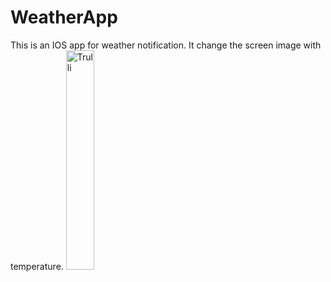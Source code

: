 # WeatherApp
This is an IOS app for weather notification. It change the screen image with temperature. 
<img src="https://user-images.githubusercontent.com/19229631/117090716-16a25800-ad27-11eb-9f4a-edbe17c42af7.PNG" alt="Trulli" width="30%" height="auto">
